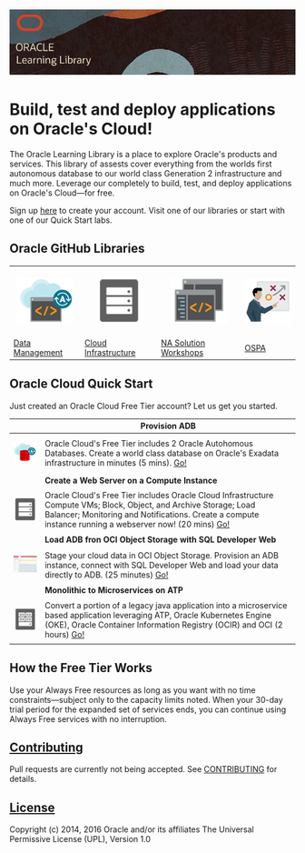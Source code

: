 ![](common/images/learning-library-title.png)
---
# Build, test and deploy applications on Oracle's Cloud! #
The Oracle Learning Library is a place to explore Oracle's products and services.   This library of assests cover everything from the worlds first autonomous database to our world class Generation 2 infrastructure and much more.  Leverage our completely to build, test, and deploy applications on Oracle's Cloud—for free. 

Sign up [here](https://oracle.com/free) to create your account. Visit one of our libraries or start with one of our Quick Start labs. 



## Oracle GitHub Libraries ## 
| | | ||
| ------------- | ------------- |------------- | ------------- |
| <p align="center"><a href="data-management-library/"><img src="common/images/adb.png" width="100" title="Data Management Library"></a></p>|<p align="center"><a href="oci-library/"><img src="common/images/baremetal.png" width="80" title="OCI Library"></a></p>|<p align="center"><a href="workshops/"><img src="common/images/dev.png" width="100" title="North America Workshops"></a></p>|<p align="center"><a href="ospa-library/"><img src="common/images/teach.png" width="100" title="OSPA Library"></a></p>|
| [Data Management](data-management-library)|[Cloud Infrastructure](oci-library)| [NA Solution Workshops]()|[OSPA](ospa-library)|

## Oracle Cloud Quick Start ##

Just created an Oracle Cloud Free Tier account? Let us get you started.

|  | **Provision ADB** |
| ------------- | ------------- |
| <p align="center"><a href="data-management-library/autonomous-database/ziplabs/2019/adw-provisioning/"><img src="common/images/autonomousdb.png" width="130" title="Github Logo"></a></p>  | Oracle Cloud's Free Tier includes 2 Oracle Autohomous Databases.  Create a world class database on Oracle's Exadata infrastructure in minutes (5 mins).  [Go!](data-management-library/autonomous-database/ziplabs/2019/adw-provisioning) |
|  | **Create a Web Server on a Compute Instance**|
| <p align="center"><a href="oci-library/L100-LAB/Compute_Services/"><img src="common/images/baremetal.png" width="170" title="Github Logo"></a></p> | Oracle Cloud's Free Tier includes Oracle Cloud Infrastructure Compute VMs; Block, Object, and Archive Storage; Load Balancer; Monitoring and Notifications.  Create a compute instance running a webserver now! (20 mins) [Go!](oci-library/L100-LAB/Compute_Services) |
|  | **Load ADB fron OCI Object Storage with SQL Developer Web**|
| <p align="center"><a href="data-management-library/autonomous-database/ziplabs/2019/adw-loading/"><img src="common/images/sql-dev-web.png" width="130" title="Github Logo"></a></p> | Stage your cloud data in OCI Object Storage.  Provision an ADB instance, connect with SQL Developer Web and load your data directly to ADB. (25 minutes) [Go!](data-management-library/autonomous-database/ziplabs/2019/adw-loading) |
|  | **Monolithic to Microservices on ATP**|
| <p align="center"><a href="monolithic-to-microservice/lab-guides/"><img src="common/images/container.png" width="135" title="Github Logo"></a></p>| Convert a portion of a legacy java application into a microservice based application leveraging ATP, Oracle Kubernetes Engine (OKE), Oracle Container Information Registry (OCIR) and OCI (2 hours) [Go!](monolithic-to-microservice/lab-guides/) |



## How the Free Tier Works ##
Use your Always Free resources as long as you want with no time constraints—subject only to the capacity limits noted. When your 30-day trial period for the expanded set of services ends, you can continue using Always Free services with no interruption.



## [Contributing](CONTRIBUTING.md)
Pull requests are currently not being accepted. See [CONTRIBUTING](CONTRIBUTING.md) for details.

## [License](LICENSE.md)
Copyright (c) 2014, 2016 Oracle and/or its affiliates
The Universal Permissive License (UPL), Version 1.0
